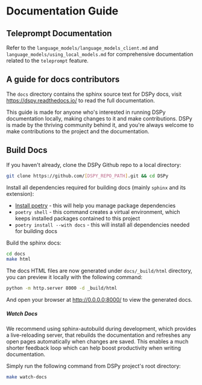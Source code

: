 # Documentation Guide

## Teleprompt Documentation

Refer to the `language_models/language_models_client.md` and `language_models/using_local_models.md` for comprehensive documentation related to the `teleprompt` feature.

## A guide for docs contributors

The `docs` directory contains the sphinx source text for DSPy docs, visit
https://dspy.readthedocs.io/ to read the full documentation.

This guide is made for anyone who's interested in running DSPy documentation locally,
making changes to it and make contributions. DSPy is made by the thriving community
behind it, and you're always welcome to make contributions to the project and the
documentation.

## Build Docs

If you haven't already, clone the DSPy Github repo to a local directory:

```bash
git clone https://github.com/[DSPY_REPO_PATH].git && cd DSPy
```

Install all dependencies required for building docs (mainly `sphinx` and its extension):

- [Install poetry](https://python-poetry.org/docs/#installation) - this will help you manage package dependencies
- `poetry shell` - this command creates a virtual environment, which keeps installed packages contained to this project
- `poetry install --with docs` - this will install all dependencies needed for building docs

Build the sphinx docs:

```bash
cd docs
make html
```

The docs HTML files are now generated under `docs/_build/html` directory, you can preview
it locally with the following command:

```bash
python -m http.server 8000 -d _build/html
```

And open your browser at http://0.0.0.0:8000/ to view the generated docs.

##### Watch Docs

We recommend using sphinx-autobuild during development, which provides a live-reloading
server, that rebuilds the documentation and refreshes any open pages automatically when
changes are saved. This enables a much shorter feedback loop which can help boost
productivity when writing documentation.

Simply run the following command from DSPy project's root directory:

```bash
make watch-docs
```
